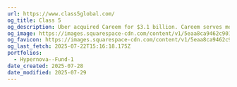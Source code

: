 ```yaml
---
url: https://www.class5global.com/
og_title: Class 5
og_description: Uber acquired Careem for $3.1 billion. Careem serves more than 30 million registered users and is available in 120 cities across the Greater Middle East and North Africa.
og_image: https://images.squarespace-cdn.com/content/v1/5eaa8ca9462c90164eac2432/1588342453144-64BMCVNKB27IKJ012C0O/image-asset.jpeg
og_favicon: https://images.squarespace-cdn.com/content/v1/5eaa8ca9462c90164eac2432/1588243385415-DQ0RRZPAPP64VD4TLYFT/favicon.ico?format=100w
og_last_fetch: 2025-07-22T15:16:18.175Z
portfolios:
  - Hypernova--Fund-1
date_created: 2025-07-28
date_modified: 2025-07-29
---
```

